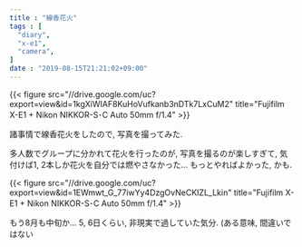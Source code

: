 ```yaml
---
title : "線香花火"
tags : [
  "diary",
  "x-e1",
  "camera",
]
date : "2019-08-15T21:21:02+09:00"
---
```


{{< figure src="//drive.google.com/uc?export=view&id=1kgXiWIAF8KuHoVufkanb3nDTk7LxCuM2" title="Fujifilm X-E1 + Nikon NIKKOR-S･C Auto 50mm f/1.4" >}}

諸事情で線香花火をしたので, 写真を撮ってみた.  
<!--more-->
多人数でグループに分かれて花火を行ったのが, 写真を撮るのが楽しすぎて, 気付けば1, 2本しか花火を自分では燃やさなかった... もっとやればよかった, かも.

{{< figure src="//drive.google.com/uc?export=view&id=1EWmwt_G_77iwYy4DzgOvNeCKIZL_Lkin" title="Fujifilm X-E1 + Nikon NIKKOR-S･C Auto 50mm f/1.4" >}}

もう8月も中旬か... 5, 6日くらい, 非現実で過していた気分. (ある意味, 間違いではない

